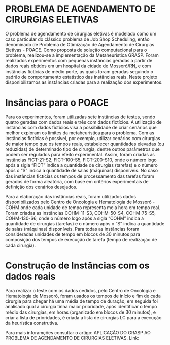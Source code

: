 # PROBLEMA DE AGENDAMENTO DE CIRURGIAS ELETIVAS 
O problema de agendamento de cirurgias eletivas é modelado como um caso particular do clássico problema de Job Shop Scheduling, então denominado de Problema de Otimização de Agendamento de Cirurgias Eletivas - POACE. Como proposta de solução computacional para o problema, realizou-se a implementação da Metaheurística GRASP. Foram realizados experimentos com pequenas instâncias geradas a partir de dados reais obtidos em um hospital da cidade de Mossoró/RN, e com instâncias fictícias de médio porte, as quais foram geradas seguindo o padrão de comportamento estatístico das instâncias reais. Neste projeto disponibilizamos as instâncias criadas para a realização dos experimentos. 

# Insâncias para o POACE 
Para os experimentos, foram utilizadas sete instâncias de testes, sendo quatro geradas com dados reais e três com dados fictícios. A utilização de instâncias com dados fictícios visa a possibilidade de criar cenários que melhor exploram os limites da metaheurística para o problema. Com as instâncias fictícias é possível, por exemplo, utilizar cenários com cirurgias de maior tempo que os tempos reais, estabelecer quantidades elevadas (ou reduzidas) de determinado tipo de cirurgia, dentre outros parâmetros que podem ser regulados para efeito experimental. Assim, foram criadas as instâncias FICT-21-S2, FICT-100-S5, FICT-200-S10, onde o número logo após a sigla “FICT” indica a quantidade de cirurgias (tarefas) e o número após o “S” indica a quantidade de salas (máquinas) disponíveis. No caso das instâncias fictícias os tempos de processamento das tarefas foram gerados de forma aleatória, com base em critérios experimentais de definição dos cenários desejados.

Para a elaboração das instâncias reais,  foram utilizados dados disponibilizados pelo Centro de Oncologia e Hematologia de Mossoró - COHM onde cada unidade de tempo representa meia hora em tempo real.  Foram criadas as instâncias  COHM-11-S3, COHM-50-S4, COHM-75-S5, COHM-130-S6, onde o número logo após a sigla “COHM” indica a quantidade de cirurgias (tarefas) e o número após o “S” indica a quantidade de salas (máquinas) disponíveis.
Para todas as instâncias foram consideradas unidades de tempo em blocos de 30 minutos para composição dos tempos de execução de tarefa (tempo de realização de cada cirurgia).

# Construção de Instâncias com os dados reais  

Para realizar o teste com os dados cedidos, pelo Centro de Oncologia e Hematologia de Mossoró, foram usados os tempos de início e fim de cada cirurgia para chegar há uma média de tempo de duração, em seguida foi analisado qual a cirurgia tinha maior prioridade, após identificar o tempo médio das cirurgias, em horas (organizado em blocos de 30 minutos), e criar a lista de  prioridades, é criada a lista de cirurgias LC para a execução da heurística construtiva. 


Para mais inforamções consultar o artigo: APLICAÇÃO DO GRASP AO PROBLEMA DE AGENDAMENTO DE CIRURGIAS ELETIVAS.
Link: 





